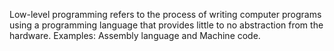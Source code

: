 Low-level programming refers to the process of writing computer programs using a programming language that provides little to no abstraction from the hardware. Examples: Assembly language and Machine code.
